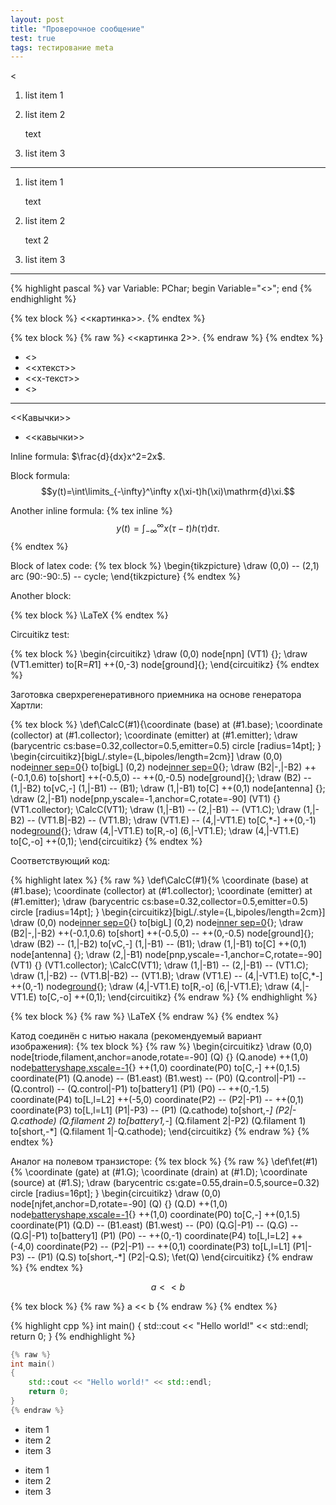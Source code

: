 ```yaml
---
layout: post
title: "Проверочное сообщение"
test: true
tags: тестирование meta
---
```


$<$

1. list item 1
2. list item 2

   text
3. list item 3

-----------

1. list item 1
   
   text
2. list item 2
   
   text 2
3. list item 3

-------------

{% highlight pascal %}
var
    Variable: PChar;
begin
    Variable="<<Value>>";
end
{% endhighlight %}

{% tex block %}
<<картинка>>.
{% endtex %}

{% tex block %}
{% raw %}
<<картинка 2>>.
{% endraw %}
{% endtex %}

* <<fork>>
* <<xтекст>>
* <<x-текст>>
* <<x-text>>

--------------

<<Кавычки>>

* <<кавычки>>

Inline formula: $\frac{d}{dx}x^2=2x$.

Block formula: $$y(t)=\int\limits_{-\infty}^\infty x(\xi-t)h(\xi)\mathrm{d}\xi.$$

Another inline formula: {% tex inline %}$$y(t)=\int_{-\infty}^\infty 
x(\tau-t)h(\tau)\mathrm{d}\tau.$${% endtex %}

Block of latex code: {% tex block %}
\begin{tikzpicture}
    \draw (0,0) -- (2,1) arc (90:-90:.5) -- cycle;
\end{tikzpicture}
{% endtex %}

Another block:

{% tex block %}
\LaTeX
{% endtex %}

Circuitikz test:

{% tex block %}
\begin{circuitikz}
    \draw (0,0) node[npn] (VT1) {};
    \draw (VT1.emitter) to[R=$R1$] ++(0,-3) node[ground]{};
\end{circuitikz}
{% endtex %}

Заготовка сверхрегенеративного приемника на основе генератора Хартли:

{% tex block %}
\def\CalcC(#1){\coordinate (base) at (#1.base);
\coordinate (collector) at (#1.collector);
\coordinate (emitter) at (#1.emitter);
\draw (barycentric cs:base=0.32,collector=0.5,emitter=0.5) circle [radius=14pt];
}
\begin{circuitikz}[bigL/.style={L,bipoles/length=2cm}]
    \draw (0,0) node[inner sep=0](B2){} to[bigL] (0,2) node[inner sep=0](B1){};
    \draw (B2|-,|-B2) ++(-0.1,0.6) to[short] ++(-0.5,0) -- ++(0,-0.5) node[ground]{};
    \draw (B2) -- (1,|-B2) to[vC,*-*] (1,|-B1) -- (B1);
    \draw (1,|-B1) to[C] ++(0,1) node[antenna] {};
    \draw (2,|-B1) node[pnp,yscale=-1,anchor=C,rotate=-90] (VT1) {} (VT1.collector);
    \CalcC(VT1);
    \draw (1,|-B1) -- (2,|-B1) -- (VT1.C);
    \draw (1,|-B2) -- (VT1.B|-B2) -- (VT1.B);
    \draw (VT1.E) -- (4,|-VT1.E) to[C,*-] ++(0,-1) node[ground](){};
    \draw (4,|-VT1.E) to[R,-o] (6,|-VT1.E);
    \draw (4,|-VT1.E) to[C,-o] ++(0,1);
\end{circuitikz}
{% endtex %}

Соответствующий код:

{% highlight latex %}
{% raw %}
\def\CalcC(#1){%
\coordinate (base) at (#1.base);
\coordinate (collector) at (#1.collector);
\coordinate (emitter) at (#1.emitter);
\draw (barycentric cs:base=0.32,collector=0.5,emitter=0.5) circle [radius=14pt];
}
\begin{circuitikz}[bigL/.style={L,bipoles/length=2cm}]
    \draw (0,0) node[inner sep=0](B2){} to[bigL] (0,2) node[inner sep=0](B1){};
    \draw (B2|-,|-B2) ++(-0.1,0.6) to[short] ++(-0.5,0) -- ++(0,-0.5) node[ground]{};
    \draw (B2) -- (1,|-B2) to[vC,*-*] (1,|-B1) -- (B1);
    \draw (1,|-B1) to[C] ++(0,1) node[antenna] {};
    \draw (2,|-B1) node[pnp,yscale=-1,anchor=C,rotate=-90] (VT1) {} (VT1.collector);
    \CalcC(VT1);
    \draw (1,|-B1) -- (2,|-B1) -- (VT1.C);
    \draw (1,|-B2) -- (VT1.B|-B2) -- (VT1.B);
    \draw (VT1.E) -- (4,|-VT1.E) to[C,*-] ++(0,-1) node[ground](){};
    \draw (4,|-VT1.E) to[R,-o] (6,|-VT1.E);
    \draw (4,|-VT1.E) to[C,-o] ++(0,1);
\end{circuitikz}
{% endraw %}
{% endhighlight %}

{% tex block %}
{% raw %}
\LaTeX
{% endraw %}
{% endtex %}

Катод соединён с нитью накала (рекомендуемый вариант изображения):
{% tex block %}
{% raw %}
\begin{circuitikz}
    \draw (0,0) node[triode,filament,anchor=anode,rotate=-90] (Q) {}
        (Q.anode) ++(1,0) node[batteryshape,xscale=-1](B1){} ++(1,0)
        coordinate(P0) to[C,*-*] ++(0,1.5) coordinate(P1)
        (Q.anode) -- (B1.east) (B1.west) -- (P0)
        (Q.control|-P1) -- (Q.control) -- (Q.control|-P1) to[battery1] (P1)
        (P0) -- ++(0,-1.5) coordinate(P4) to[L,l=L2] ++(-5,0) coordinate(P2)
        -- (P2|-P1) -- ++(0,1) coordinate(P3) to[L,l=L1] (P1|-P3) -- (P1)
        (Q.cathode) to[short,-*] (P2|-Q.cathode)
        (Q.filament 2) to[battery1,-*] (Q.filament 2|-P2)
        (Q.filament 1) to[short,-*] (Q.filament 1|-Q.cathode);
\end{circuitikz}
{% endraw %}
{% endtex %}

Аналог на полевом транзисторе:
{% tex block %}
{% raw %}
\def\fet(#1){%
\coordinate (gate) at (#1.G);
\coordinate (drain) at (#1.D);
\coordinate (source) at (#1.S);
\draw (barycentric cs:gate=0.55,drain=0.5,source=0.32) circle [radius=16pt];
}
\begin{circuitikz}
    \draw (0,0) node[njfet,anchor=D,rotate=-90] (Q) {}
        (Q.D) ++(1,0) node[batteryshape,xscale=-1](B1){} ++(1,0)
        coordinate(P0) to[C,*-*] ++(0,1.5) coordinate(P1)
        (Q.D) -- (B1.east) (B1.west) -- (P0)
        (Q.G|-P1) -- (Q.G) -- (Q.G|-P1) to[battery1] (P1)
        (P0) -- ++(0,-1) coordinate(P4) to[L,l=L2] ++(-4,0) coordinate(P2)
        -- (P2|-P1) -- ++(0,1) coordinate(P3) to[L,l=L1] (P1|-P3) -- (P1)
        (Q.S) to[short,-*] (P2|-Q.S);
    \fet(Q)
\end{circuitikz}
{% endraw %}
{% endtex %}

$$a << b$$

{% tex block %}
{% raw %}
a << b
{% endraw %}
{% endtex %}

{% highlight cpp %}
int main()
{
    std::cout << "Hello world!" << std::endl;
    return 0;
}
{% endhighlight %}


```cpp
{% raw %}
int main()
{
    std::cout << "Hello world!" << std::endl;
    return 0;
}
{% endraw %}
```

<span class="bib">

- item 1
- item 2
- item 3

</span>

<div class="bib">

- item 1
- item 2
- item 3

</div>
